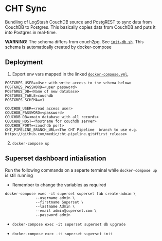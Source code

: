 # CHT Sync

Bundling of LogStash CouchDB source and PostgREST to sync data from CouchDB to Postgres. This basically copies data from CouchDB and puts it into Postgres in real-time.

**WARNING!** The schema differs from couch2pg. See [`init-db.sh`](./init-db.sh). This schema is automatically created by docker-compose

## Deployment

1. Export env vars mapped in the linked [`docker-compose.yml`](./docker-compose.yml),

```
POSTGRES_USER=<User with write access to the schema below>
POSTGRES_PASSWORD=<user password>
POSTGRES_DB=<Name of new database>
POSTGRES_TABLE=couchdb
POSTGRES_SCHEMA=v1

COUCHDB_USER=<read access user>
COUCHDB_PASSWORD=<password>
COUCHDB_DB=<main database with all records>
COUCHDB_HOST=<hostname for couchdb server>
COUCHDB_PORT=<couchdb port>
CHT_PIPELINE_BRANCH_URL=<The CHT Pipeline  branch to use e.g. https://github.com/medic/cht-pipeline.git#first_release>
```

2. `docker-compose up`

## Superset dashboard intialisation
Run the following commands on a separte terminal while `docker-compose up` is still running

- Remember to change the variables as required
```
docker-compose exec -it superset superset fab create-admin \
              --username admin \
              --firstname Superset \
              --lastname Admin \
              --email admin@superset.com \
              --password admin
```

- `docker-compose exec -it superset superset db upgrade`

- `docker-compose exec -it superset superset init`
